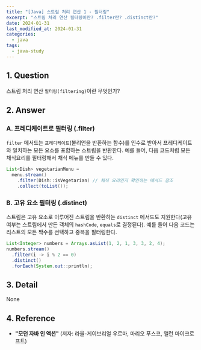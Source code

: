 ```yaml
---
title: "[Java] 스트림 처리 연산 1 - 필터링"
excerpt: "스트림 처리 연산 필터링이란? .filter란? .distinct란?"
date: 2024-01-31
last_modified_at: 2024-01-31
categories:
  - java
tags:
  - java-study
---
```


## 1. Question

스트림 처리 연산 `필터링(filtering)`이란 무엇인가?

## 2. Answer

### A. 프레디케이트로 필터링 (.filter)

`filter` 메서드는 `프레디케이트`(불리언을 반환하는 함수)를 인수로  받아서 프레디케이트와 일치하는 모든 요소를 포함하는 스트림을 반환한다. 예를 들어, 다음 코드처럼 모든 채식요리를 필터링해서 채식 메뉴를 만들 수 있다.

```java
List<Dish> vegetarianMenu =
  menu.stream()
    .filter(Dish::isVegetarian) // 채식 요리인지 확인하는 메서드 참조
    .collect(toList());
```

### B. 고유 요소 필터링 (.distinct)

스트림은 고유 요소로 이루어진 스트림을 반환하는 `distinct` 메서드도 지원한다(고유 여부는 스트림에서 만든 객체의 `hashCode`, `equals`로 결정된다). 예를 들어 다음 코드는 리스트의 모든 짝수를 선택하고 중복을 필터링한다.

```java
List<Integer> numbers = Arrays.asList(1, 2, 1, 3, 3, 2, 4);
numbers.stream()
  .filter(i -> i % 2 == 0)
  .distinct()
  .forEach(System.out::println);
```

## 3. Detail

None

## 4. Reference

* **"모던 자바 인 액션"** (저자: 라울-게이브리얼 우르마, 마리오 푸스코, 앨런 마이크로프트)